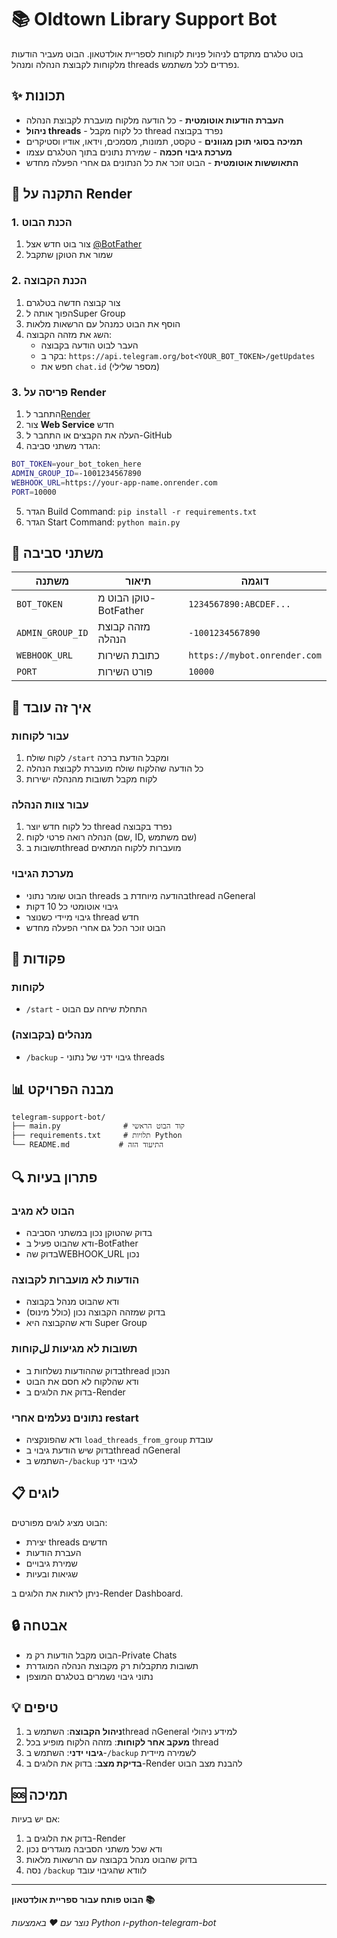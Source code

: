 # 📚 Oldtown Library Support Bot

בוט טלגרם מתקדם לניהול פניות לקוחות לספריית אולדטאון. הבוט מעביר הודעות מלקוחות לקבוצת הנהלה ומנהל threads נפרדים לכל משתמש.

## ✨ תכונות

- **העברת הודעות אוטומטית** - כל הודעה מלקוח מועברת לקבוצת הנהלה
- **ניהול threads** - כל לקוח מקבל thread נפרד בקבוצה
- **תמיכה בסוגי תוכן מגוונים** - טקסט, תמונות, מסמכים, וידאו, אודיו וסטיקרים
- **מערכת גיבוי חכמה** - שמירת נתונים בתוך הטלגרם עצמו
- **התאוששות אוטומטית** - הבוט זוכר את כל הנתונים גם אחרי הפעלה מחדש

## 🚀 התקנה על Render

### 1. הכנת הבוט

1. צור בוט חדש אצל [@BotFather](https://t.me/BotFather)
2. שמור את הטוקן שתקבל

### 2. הכנת הקבוצה

1. צור קבוצה חדשה בטלגרם
2. הפוך אותה לSuper Group
3. הוסף את הבוט כמנהל עם הרשאות מלאות
4. השג את מזהה הקבוצה:
   - העבר לבוט הודעה בקבוצה
   - בקר ב: `https://api.telegram.org/bot<YOUR_BOT_TOKEN>/getUpdates`
   - חפש את `chat.id` (מספר שלילי)

### 3. פריסה על Render

1. התחבר ל[Render](https://render.com)
2. צור **Web Service** חדש
3. העלה את הקבצים או התחבר ל-GitHub
4. הגדר משתני סביבה:

```bash
BOT_TOKEN=your_bot_token_here
ADMIN_GROUP_ID=-1001234567890
WEBHOOK_URL=https://your-app-name.onrender.com
PORT=10000
```

5. הגדר Build Command: `pip install -r requirements.txt`
6. הגדר Start Command: `python main.py`

## 📝 משתני סביבה

| משתנה | תיאור | דוגמה |
|-------|-------|--------|
| `BOT_TOKEN` | טוקן הבוט מ-BotFather | `1234567890:ABCDEF...` |
| `ADMIN_GROUP_ID` | מזהה קבוצת הנהלה | `-1001234567890` |
| `WEBHOOK_URL` | כתובת השירות | `https://mybot.onrender.com` |
| `PORT` | פורט השירות | `10000` |

## 🔧 איך זה עובד

### עבור לקוחות
1. לקוח שולח `/start` ומקבל הודעת ברכה
2. כל הודעה שהלקוח שולח מועברת לקבוצת הנהלה
3. לקוח מקבל תשובות מהנהלה ישירות

### עבור צוות הנהלה
1. כל לקוח חדש יוצר thread נפרד בקבוצה
2. הנהלה רואה פרטי לקוח (שם, ID, שם משתמש)
3. תשובות בthread מועברות ללקוח המתאים

### מערכת הגיבוי
- הבוט שומר נתוני threads בהודעה מיוחדת בthread הGeneral
- גיבוי אוטומטי כל 10 דקות
- גיבוי מיידי כשנוצר thread חדש
- הבוט זוכר הכל גם אחרי הפעלה מחדש

## 🎯 פקודות

### לקוחות
- `/start` - התחלת שיחה עם הבוט

### מנהלים (בקבוצה)
- `/backup` - גיבוי ידני של נתוני threads

## 📊 מבנה הפרויקט

```
telegram-support-bot/
├── main.py              # קוד הבוט הראשי
├── requirements.txt     # תלויות Python
└── README.md           # התיעוד הזה
```

## 🔍 פתרון בעיות

### הבוט לא מגיב
- בדוק שהטוקן נכון במשתני הסביבה
- ודא שהבוט פעיל ב-BotFather
- בדוק שהWEBHOOK_URL נכון

### הודעות לא מועברות לקבוצה
- ודא שהבוט מנהל בקבוצה
- בדוק שמזהה הקבוצה נכון (כולל מינוס)
- ודא שהקבוצה היא Super Group

### תשובות לא מגיעות للקוחות
- בדוק שההודעות נשלחות בthread הנכון
- ודא שהלקוח לא חסם את הבוט
- בדוק את הלוגים ב-Render

### נתונים נעלמים אחרי restart
- ודא שהפונקציה `load_threads_from_group` עובדת
- בדוק שיש הודעת גיבוי בthread הGeneral
- השתמש ב-`/backup` לגיבוי ידני

## 📋 לוגים

הבוט מציג לוגים מפורטים:
- יצירת threads חדשים
- העברת הודעות
- שמירת גיבויים
- שגיאות ובעיות

ניתן לראות את הלוגים ב-Render Dashboard.

## 🔒 אבטחה

- הבוט מקבל הודעות רק מ-Private Chats
- תשובות מתקבלות רק מקבוצת הנהלה המוגדרת
- נתוני גיבוי נשמרים בטלגרם המוצפן

## 💡 טיפים

1. **ניהול הקבוצה**: השתמש בthread הGeneral למידע ניהולי
2. **מעקב אחר לקוחות**: מזהה הלקוח מופיע בכל thread
3. **גיבוי ידני**: השתמש ב-`/backup` לשמירה מיידית
4. **בדיקת מצב**: בדוק את הלוגים ב-Render להבנת מצב הבוט

## 🆘 תמיכה

אם יש בעיות:
1. בדוק את הלוגים ב-Render
2. ודא שכל משתני הסביבה מוגדרים נכון
3. בדוק שהבוט מנהל בקבוצה עם הרשאות מלאות
4. נסה `/backup` לוודא שהגיבוי עובד

---

**הבוט פותח עבור ספריית אולדטאון 📚**

*נוצר עם ❤️ באמצעות Python ו-python-telegram-bot*